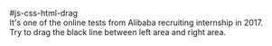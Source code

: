 #js-css-html-drag<br>
It's one of the online tests from Alibaba recruiting internship in 2017.<br>
Try to drag the black line between left area and right area.
